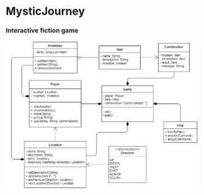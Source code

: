 # MysticJourney
### Interactive fiction game 
![Диаграмма классов проекта](https://raw.githubusercontent.com/Darkuran/MysticAdventure/master/UML.png)
